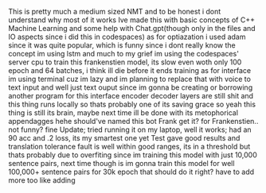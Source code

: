 This is pretty much a medium sized NMT and to be honest i dont understand why most of it works
Ive made this with basic concepts of C++ Machine Learning and some help with Chat.gpt(though only in the files and IO aspects since i did this in codespaces)
as for optiazation i used adam since it was quite popular, which is funny since i dont really know the concept
im using lstm and much to my grief im using the codespaces' server cpu to train this frankenstien model, its slow even woth only 100 epoch and 64 batches, i think ill die before it ends training
as for interface im using terminal cuz im lazy and im planning to replace that with voice to text input and well just text ouput since im gonna be creating or borrowing another program for this interface
encoder decoder layers are still shit and this thing runs locally so thats probably one of its saving grace
so yeah this thing is still its brain, maybe next time ill be done with its metophorical appendagges hehe
should've named this bot Frank get it? for Frankenstien.. 
not funny? 
fine
Update; tried running it on my laptop, well it works; had an 90 acc and .2 loss, its my smartest one yet
Test gave good results and translation tolerance fault is well within good ranges, its in a threshold but thats probably due to overfiting since im training this model with just 10,000 sentence pairs, next time though is im gonna train this model for well 100,000+ sentence pairs for 30k epoch
that should do it right?
have to add more too like adding 

